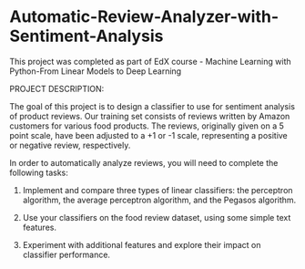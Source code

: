 # Automatic-Review-Analyzer-with-Sentiment-Analysis

This project was completed as part of EdX course - Machine Learning with Python-From Linear Models to Deep Learning

PROJECT DESCRIPTION:

The goal of this project is to design a classifier to use for sentiment analysis of product reviews. Our training set consists of reviews written by Amazon customers for various food products. The reviews, originally given on a 5 point scale, have been adjusted to a +1 or -1 scale, representing a positive or negative review, respectively.

In order to automatically analyze reviews, you will need to complete the following tasks:

1. Implement and compare three types of linear classifiers: the perceptron algorithm, the average perceptron algorithm, and the Pegasos algorithm.

2. Use your classifiers on the food review dataset, using some simple text features.

3. Experiment with additional features and explore their impact on classifier performance.

